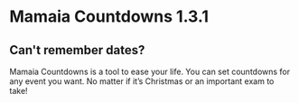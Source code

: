 # Mamaia Countdowns 1.3.1

## Can't remember dates?

Mamaia Countdowns is a tool to ease your life. You can set countdowns for any event you want. No matter if it’s Christmas or an important exam to take!
